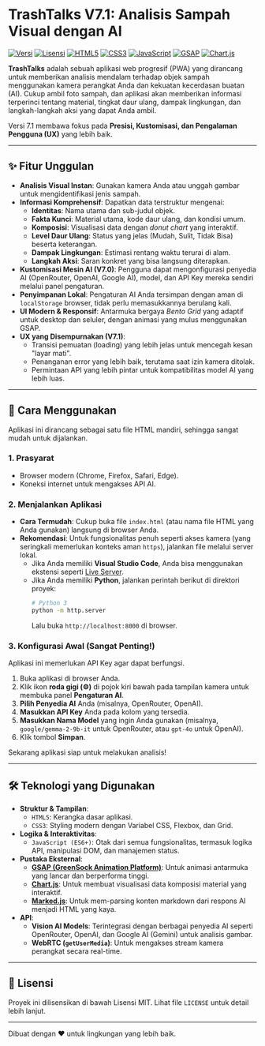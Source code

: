 

# TrashTalks V7.1: Analisis Sampah Visual dengan AI

[![Versi](https://img.shields.io/badge/version-v7.1-blue.svg)](https://shields.io/)
[![Lisensi](https://img.shields.io/badge/license-MIT-green.svg)](https://opensource.org/licenses/MIT)
[![HTML5](https://img.shields.io/badge/HTML5-E34F26?style=for-the-badge&logo=html5&logoColor=white)](https://developer.mozilla.org/en-US/docs/Web/Guide/HTML/HTML5)
[![CSS3](https://img.shields.io/badge/CSS3-1572B6?style=for-the-badge&logo=css3&logoColor=white)](https://www.w3.org/Style/CSS/Overview.en.html)
[![JavaScript](https://img.shields.io/badge/JavaScript-F7DF1E?style=for-the-badge&logo=javascript&logoColor=black)](https://developer.mozilla.org/en-US/docs/Web/JavaScript)
[![GSAP](https://img.shields.io/badge/GSAP-88CE02?style=for-the-badge&logo=greensock&logoColor=white)](https://gsap.com/)
[![Chart.js](https://img.shields.io/badge/Chart.js-FF6384?style=for-the-badge&logo=chartdotjs&logoColor=white)](https://www.chartjs.org/)

**TrashTalks** adalah sebuah aplikasi web progresif (PWA) yang dirancang untuk memberikan analisis mendalam terhadap objek sampah menggunakan kamera perangkat Anda dan kekuatan kecerdasan buatan (AI). Cukup ambil foto sampah, dan aplikasi akan memberikan informasi terperinci tentang material, tingkat daur ulang, dampak lingkungan, dan langkah-langkah aksi yang dapat Anda ambil.

Versi 7.1 membawa fokus pada **Presisi, Kustomisasi, dan Pengalaman Pengguna (UX)** yang lebih baik.



---

## ✨ Fitur Unggulan

-   **Analisis Visual Instan**: Gunakan kamera Anda atau unggah gambar untuk mengidentifikasi jenis sampah.
-   **Informasi Komprehensif**: Dapatkan data terstruktur mengenai:
    -   **Identitas**: Nama utama dan sub-judul objek.
    -   **Fakta Kunci**: Material utama, kode daur ulang, dan kondisi umum.
    -   **Komposisi**: Visualisasi data dengan *donut chart* yang interaktif.
    -   **Level Daur Ulang**: Status yang jelas (Mudah, Sulit, Tidak Bisa) beserta keterangan.
    -   **Dampak Lingkungan**: Estimasi rentang waktu terurai di alam.
    -   **Langkah Aksi**: Saran konkret yang bisa langsung diterapkan.
-   **Kustomisasi Mesin AI (V7.0)**: Pengguna dapat mengonfigurasi penyedia AI (OpenRouter, OpenAI, Google AI), model, dan API Key mereka sendiri melalui panel pengaturan.
-   **Penyimpanan Lokal**: Pengaturan AI Anda tersimpan dengan aman di `localStorage` browser, tidak perlu memasukkannya berulang kali.
-   **UI Modern & Responsif**: Antarmuka bergaya *Bento Grid* yang adaptif untuk desktop dan seluler, dengan animasi yang mulus menggunakan GSAP.
-   **UX yang Disempurnakan (V7.1)**:
    -   Transisi pemuatan (loading) yang lebih jelas untuk mencegah kesan "layar mati".
    -   Penanganan error yang lebih baik, terutama saat izin kamera ditolak.
    -   Permintaan API yang lebih pintar untuk kompatibilitas model AI yang lebih luas.

---

## 🚀 Cara Menggunakan

Aplikasi ini dirancang sebagai satu file HTML mandiri, sehingga sangat mudah untuk dijalankan.

### 1. Prasyarat

-   Browser modern (Chrome, Firefox, Safari, Edge).
-   Koneksi internet untuk mengakses API AI.

### 2. Menjalankan Aplikasi

-   **Cara Termudah**: Cukup buka file `index.html` (atau nama file HTML yang Anda gunakan) langsung di browser Anda.
-   **Rekomendasi**: Untuk fungsionalitas penuh seperti akses kamera (yang seringkali memerlukan konteks aman `https`), jalankan file melalui server lokal.
    -   Jika Anda memiliki **Visual Studio Code**, Anda bisa menggunakan ekstensi seperti [Live Server](https://marketplace.visualstudio.com/items?itemName=ritwickdey.LiveServer).
    -   Jika Anda memiliki **Python**, jalankan perintah berikut di direktori proyek:
        ```bash
        # Python 3
        python -m http.server
        ```
        Lalu buka `http://localhost:8000` di browser.

### 3. Konfigurasi Awal (Sangat Penting!)

Aplikasi ini memerlukan API Key agar dapat berfungsi.

1.  Buka aplikasi di browser Anda.
2.  Klik ikon **roda gigi (⚙️)** di pojok kiri bawah pada tampilan kamera untuk membuka panel **Pengaturan AI**.
3.  **Pilih Penyedia AI** Anda (misalnya, OpenRouter, OpenAI).
4.  **Masukkan API Key** Anda pada kolom yang tersedia.
5.  **Masukkan Nama Model** yang ingin Anda gunakan (misalnya, `google/gemma-2-9b-it` untuk OpenRouter, atau `gpt-4o` untuk OpenAI).
6.  Klik tombol **Simpan**.

Sekarang aplikasi siap untuk melakukan analisis!

---

## 🛠️ Teknologi yang Digunakan

-   **Struktur & Tampilan**:
    -   `HTML5`: Kerangka dasar aplikasi.
    -   `CSS3`: Styling modern dengan Variabel CSS, Flexbox, dan Grid.
-   **Logika & Interaktivitas**:
    -   `JavaScript (ES6+)`: Otak dari semua fungsionalitas, termasuk logika API, manipulasi DOM, dan manajemen status.
-   **Pustaka Eksternal**:
    -   **[GSAP (GreenSock Animation Platform)](https://gsap.com/)**: Untuk animasi antarmuka yang lancar dan berperforma tinggi.
    -   **[Chart.js](https://www.chartjs.org/)**: Untuk membuat visualisasi data komposisi material yang interaktif.
    -   **[Marked.js](https://marked.js.org/)**: Untuk mem-parsing konten markdown dari respons AI menjadi HTML yang kaya.
-   **API**:
    -   **Vision AI Models**: Terintegrasi dengan berbagai penyedia AI seperti OpenRouter, OpenAI, dan Google AI (Gemini) untuk analisis gambar.
    -   **WebRTC (`getUserMedia`)**: Untuk mengakses stream kamera perangkat secara real-time.

---

## 📝 Lisensi

Proyek ini dilisensikan di bawah Lisensi MIT. Lihat file `LICENSE` untuk detail lebih lanjut.

---

Dibuat dengan ❤️ untuk lingkungan yang lebih baik.
